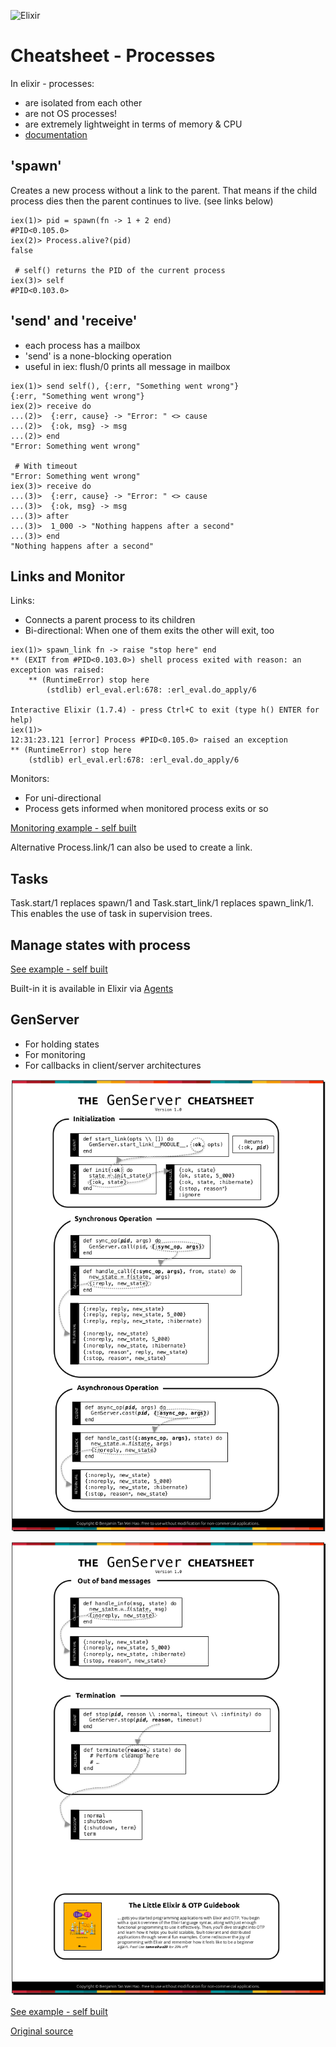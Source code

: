 ![Elixir](https://elixir-lang.org/images/logo/logo.png)

# Cheatsheet - Processes

In elixir - processes:
- are isolated from each other
- are not OS processes!
- are extremely lightweight in terms of memory & CPU
- [documentation](https://hexdocs.pm/elixir/Process.html)

## 'spawn'

Creates a new process without a link to the parent. That means if the child process dies then the parent continues to live. (see links below)
```
iex(1)> pid = spawn(fn -> 1 + 2 end)
#PID<0.105.0>
iex(2)> Process.alive?(pid)
false

 # self() returns the PID of the current process
iex(3)> self  
#PID<0.103.0>
```

## 'send' and 'receive'

- each process has a mailbox
- 'send' is a none-blocking operation
- useful in iex: flush/0 prints all message in mailbox
```
iex(1)> send self(), {:err, "Something went wrong"}
{:err, "Something went wrong"}
iex(2)> receive do
...(2)>  {:err, cause} -> "Error: " <> cause 
...(2)>  {:ok, msg} -> msg
...(2)> end
"Error: Something went wrong"

 # With timeout
"Error: Something went wrong"
iex(3)> receive do                         
...(3)>  {:err, cause} -> "Error: " <> cause
...(3)>  {:ok, msg} -> msg                  
...(3)> after
...(3)>  1_000 -> "Nothing happens after a second"
...(3)> end
"Nothing happens after a second"
```

## Links and Monitor

Links:
- Connects a parent process to its children
- Bi-directional: When one of them exits the other will exit, too

```
iex(1)> spawn_link fn -> raise "stop here" end
** (EXIT from #PID<0.103.0>) shell process exited with reason: an exception was raised:
    ** (RuntimeError) stop here
        (stdlib) erl_eval.erl:678: :erl_eval.do_apply/6

Interactive Elixir (1.7.4) - press Ctrl+C to exit (type h() ENTER for help)
iex(1)> 
12:31:23.121 [error] Process #PID<0.105.0> raised an exception
** (RuntimeError) stop here
    (stdlib) erl_eval.erl:678: :erl_eval.do_apply/6
```

Monitors:
 - For uni-directional
 - Process gets informed when monitored process exits or so

[Monitoring example - self built](./example_code/postcodes.ex)

Alternative Process.link/1 can also be used to create a link.

## Tasks

Task.start/1 replaces spawn/1 and Task.start_link/1 replaces spawn_link/1. This enables the use of task in supervision trees.

## Manage states with process

[See example - self built](./example_code/keyvalue_store.exs)

Built-in it is available in Elixir via [Agents](https://hexdocs.pm/elixir/Agent.html)

## GenServer

- For holding states
- For monitoring
- For callbacks in client/server architectures

![Cheatsheet by Benjamin Tan Wei Hao - Part 1](./img/the_genserver_cheatsheet_byBenjaminTanWeiHao_p1.png)

![Cheatsheet by Benjamin Tan Wei Hao - Part 1](./img/the_genserver_cheatsheet_byBenjaminTanWeiHao_p2.png)

[See example - self built](./example_code/postcodes.ex)

[Original source](https://github.com/benjamintanweihao/elixir-cheatsheets/)